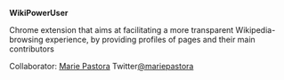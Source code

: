 **WikiPowerUser**

Chrome extension that aims at facilitating a more transparent Wikipedia-browsing experience, by providing profiles of pages and their main contributors

Collaborator: [Marie Pastora](https://www.github.com/mariepastora) Twitter[@mariepastora](https://www.twitter.com/mariepastora)